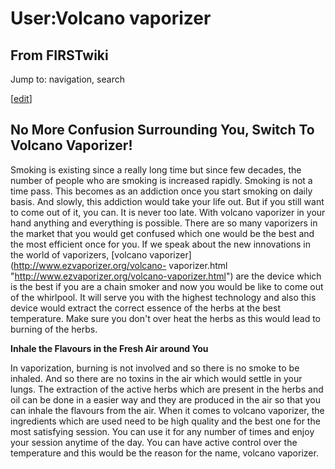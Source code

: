 # User:Volcano vaporizer

## From FIRSTwiki

Jump to: navigation, search

[[edit](/index.php?title=User:Volcano_vaporizer&action=edit&section=1 "Edit
section: No More Confusion Surrounding You, Switch To Volcano Vaporizer!")]

## No More Confusion Surrounding You, Switch To Volcano Vaporizer!

Smoking is existing since a really long time but since few decades, the number of people who are smoking is increased rapidly. Smoking is not a time pass. This becomes as an addiction once you start smoking on daily basis. And slowly, this addiction would take your life out. But if you still want to come out of it, you can. It is never too late. With volcano vaporizer in your hand anything and everything is possible. There are so many vaporizers in the market that you would get confused which one would be the best and the most efficient once for you. If we speak about the new innovations in the world of vaporizers, [volcano vaporizer](http://www.ezvaporizer.org/volcano-
vaporizer.html "http://www.ezvaporizer.org/volcano-vaporizer.html") are the device which is the best if you are a chain smoker and now you would be like to come out of the whirlpool. It will serve you with the highest technology and also this device would extract the correct essence of the herbs at the best temperature. Make sure you don't over heat the herbs as this would lead to burning of the herbs.

**Inhale the Flavours in the Fresh Air around You**

In vaporization, burning is not involved and so there is no smoke to be inhaled. And so there are no toxins in the air which would settle in your lungs. The extraction of the active herbs which are present in the herbs and oil can be done in a easier way and they are produced in the air so that you can inhale the flavours from the air. When it comes to volcano vaporizer, the ingredients which are used need to be high quality and the best one for the most satisfying session. You can use it for any number of times and enjoy your session anytime of the day. You can have active control over the temperature and this would be the reason for the name, volcano vaporizer.
